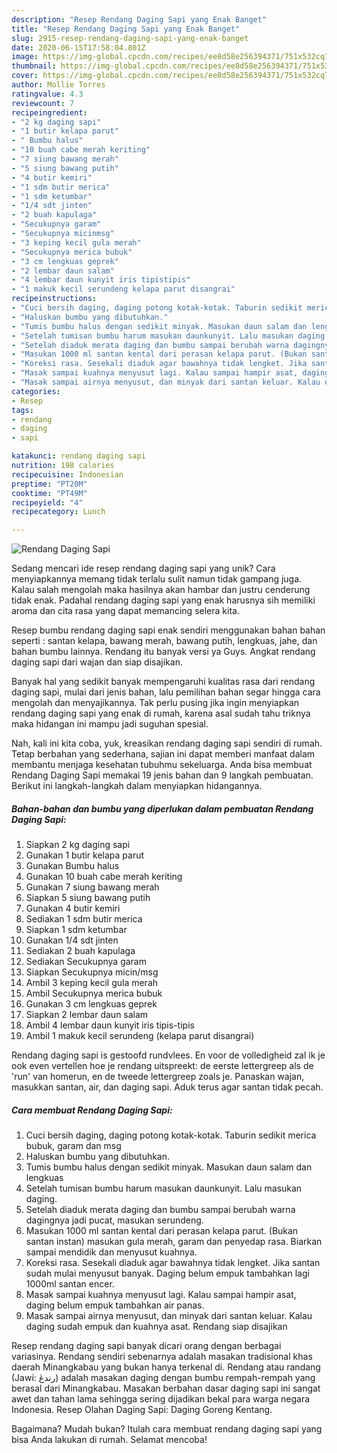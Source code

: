 ```yaml
---
description: "Resep Rendang Daging Sapi yang Enak Banget"
title: "Resep Rendang Daging Sapi yang Enak Banget"
slug: 2915-resep-rendang-daging-sapi-yang-enak-banget
date: 2020-06-15T17:58:04.801Z
image: https://img-global.cpcdn.com/recipes/ee8d58e256394371/751x532cq70/rendang-daging-sapi-foto-resep-utama.jpg
thumbnail: https://img-global.cpcdn.com/recipes/ee8d58e256394371/751x532cq70/rendang-daging-sapi-foto-resep-utama.jpg
cover: https://img-global.cpcdn.com/recipes/ee8d58e256394371/751x532cq70/rendang-daging-sapi-foto-resep-utama.jpg
author: Mollie Torres
ratingvalue: 4.3
reviewcount: 7
recipeingredient:
- "2 kg daging sapi"
- "1 butir kelapa parut"
- " Bumbu halus"
- "10 buah cabe merah keriting"
- "7 siung bawang merah"
- "5 siung bawang putih"
- "4 butir kemiri"
- "1 sdm butir merica"
- "1 sdm ketumbar"
- "1/4 sdt jinten"
- "2 buah kapulaga"
- "Secukupnya garam"
- "Secukupnya micinmsg"
- "3 keping kecil gula merah"
- "Secukupnya merica bubuk"
- "3 cm lengkuas geprek"
- "2 lembar daun salam"
- "4 lembar daun kunyit iris tipistipis"
- "1 makuk kecil serundeng kelapa parut disangrai"
recipeinstructions:
- "Cuci bersih daging, daging potong kotak-kotak. Taburin sedikit merica bubuk, garam dan msg"
- "Haluskan bumbu yang dibutuhkan."
- "Tumis bumbu halus dengan sedikit minyak. Masukan daun salam dan lengkuas"
- "Setelah tumisan bumbu harum masukan daunkunyit. Lalu masukan daging."
- "Setelah diaduk merata daging dan bumbu sampai berubah warna dagingnya jadi pucat, masukan serundeng."
- "Masukan 1000 ml santan kental dari perasan kelapa parut. (Bukan santan instan) masukan gula merah, garam dan penyedap rasa. Biarkan sampai mendidik dan menyusut kuahnya."
- "Koreksi rasa. Sesekali diaduk agar bawahnya tidak lengket. Jika santan sudah mulai menyusut banyak. Daging belum empuk tambahkan lagi 1000ml santan encer."
- "Masak sampai kuahnya menyusut lagi. Kalau sampai hampir asat, daging belum empuk tambahkan air panas."
- "Masak sampai airnya menyusut, dan minyak dari santan keluar. Kalau daging sudah empuk dan kuahnya asat. Rendang siap disajikan"
categories:
- Resep
tags:
- rendang
- daging
- sapi

katakunci: rendang daging sapi 
nutrition: 198 calories
recipecuisine: Indonesian
preptime: "PT20M"
cooktime: "PT49M"
recipeyield: "4"
recipecategory: Lunch

---
```



![Rendang Daging Sapi](https://img-global.cpcdn.com/recipes/ee8d58e256394371/751x532cq70/rendang-daging-sapi-foto-resep-utama.jpg)

Sedang mencari ide resep rendang daging sapi yang unik? Cara menyiapkannya memang tidak terlalu sulit namun tidak gampang juga. Kalau salah mengolah maka hasilnya akan hambar dan justru cenderung tidak enak. Padahal rendang daging sapi yang enak harusnya sih memiliki aroma dan cita rasa yang dapat memancing selera kita.

Resep bumbu rendang daging sapi enak sendiri menggunakan bahan bahan seperti : santan kelapa, bawang merah, bawang putih, lengkuas, jahe, dan bahan bumbu lainnya. Rendang itu banyak versi ya Guys. Angkat rendang daging sapi dari wajan dan siap disajikan.

Banyak hal yang sedikit banyak mempengaruhi kualitas rasa dari rendang daging sapi, mulai dari jenis bahan, lalu pemilihan bahan segar hingga cara mengolah dan menyajikannya. Tak perlu pusing jika ingin menyiapkan rendang daging sapi yang enak di rumah, karena asal sudah tahu triknya maka hidangan ini mampu jadi suguhan spesial.


Nah, kali ini kita coba, yuk, kreasikan rendang daging sapi sendiri di rumah. Tetap berbahan yang sederhana, sajian ini dapat memberi manfaat dalam membantu menjaga kesehatan tubuhmu sekeluarga. Anda bisa membuat Rendang Daging Sapi memakai 19 jenis bahan dan 9 langkah pembuatan. Berikut ini langkah-langkah dalam menyiapkan hidangannya.

<!--inarticleads1-->

##### Bahan-bahan dan bumbu yang diperlukan dalam pembuatan Rendang Daging Sapi:

1. Siapkan 2 kg daging sapi
1. Gunakan 1 butir kelapa parut
1. Gunakan  Bumbu halus
1. Gunakan 10 buah cabe merah keriting
1. Gunakan 7 siung bawang merah
1. Siapkan 5 siung bawang putih
1. Gunakan 4 butir kemiri
1. Sediakan 1 sdm butir merica
1. Siapkan 1 sdm ketumbar
1. Gunakan 1/4 sdt jinten
1. Sediakan 2 buah kapulaga
1. Sediakan Secukupnya garam
1. Siapkan Secukupnya micin/msg
1. Ambil 3 keping kecil gula merah
1. Ambil Secukupnya merica bubuk
1. Gunakan 3 cm lengkuas geprek
1. Siapkan 2 lembar daun salam
1. Ambil 4 lembar daun kunyit iris tipis-tipis
1. Ambil 1 makuk kecil serundeng (kelapa parut disangrai)


Rendang daging sapi is gestoofd rundvlees. En voor de volledigheid zal ik je ook even vertellen hoe je rendang uitspreekt: de eerste lettergreep als de &#39;run&#39; van homerun, en de tweede lettergreep zoals je. Panaskan wajan, masukkan santan, air, dan daging sapi. Aduk terus agar santan tidak pecah. 

<!--inarticleads2-->

##### Cara membuat Rendang Daging Sapi:

1. Cuci bersih daging, daging potong kotak-kotak. Taburin sedikit merica bubuk, garam dan msg
1. Haluskan bumbu yang dibutuhkan.
1. Tumis bumbu halus dengan sedikit minyak. Masukan daun salam dan lengkuas
1. Setelah tumisan bumbu harum masukan daunkunyit. Lalu masukan daging.
1. Setelah diaduk merata daging dan bumbu sampai berubah warna dagingnya jadi pucat, masukan serundeng.
1. Masukan 1000 ml santan kental dari perasan kelapa parut. (Bukan santan instan) masukan gula merah, garam dan penyedap rasa. Biarkan sampai mendidik dan menyusut kuahnya.
1. Koreksi rasa. Sesekali diaduk agar bawahnya tidak lengket. Jika santan sudah mulai menyusut banyak. Daging belum empuk tambahkan lagi 1000ml santan encer.
1. Masak sampai kuahnya menyusut lagi. Kalau sampai hampir asat, daging belum empuk tambahkan air panas.
1. Masak sampai airnya menyusut, dan minyak dari santan keluar. Kalau daging sudah empuk dan kuahnya asat. Rendang siap disajikan


Resep rendang daging sapi banyak dicari orang dengan berbagai variasinya. Rendang sendiri sebenarnya adalah masakan tradisional khas daerah Minangkabau yang bukan hanya terkenal di. Rendang atau randang (Jawi: رندڠ) adalah masakan daging dengan bumbu rempah-rempah yang berasal dari Minangkabau. Masakan berbahan dasar daging sapi ini sangat awet dan tahan lama sehingga sering dijadikan bekal para warga negara Indonesia. Resep Olahan Daging Sapi: Daging Goreng Kentang. 

Bagaimana? Mudah bukan? Itulah cara membuat rendang daging sapi yang bisa Anda lakukan di rumah. Selamat mencoba!
